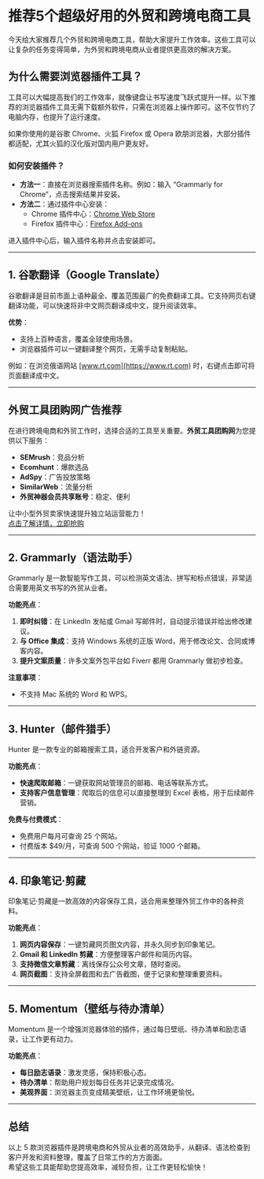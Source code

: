 # 推荐5个超级好用的外贸和跨境电商工具

今天给大家推荐几个外贸和跨境电商工具，帮助大家提升工作效率。这些工具可以让复杂的任务变得简单，为外贸和跨境电商从业者提供更高效的解决方案。

## 为什么需要浏览器插件工具？

工具可以大幅提高我们的工作效率，就像键盘让书写速度飞跃式提升一样。以下推荐的浏览器插件工具无需下载额外软件，只需在浏览器上操作即可。这不仅节约了电脑内存，也提升了运行速度。

如果你使用的是谷歌 Chrome、火狐 Firefox 或 Opera 欧朋浏览器，大部分插件都适配，尤其火狐的汉化版对国内用户更友好。

### 如何安装插件？

- **方法一**：直接在浏览器搜索插件名称。例如：输入 “Grammarly for Chrome”，点击搜索结果并安装。
- **方法二**：通过插件中心安装：
  - Chrome 插件中心：[Chrome Web Store](https://chrome.google.com/webstore/category/extensions)
  - Firefox 插件中心：[Firefox Add-ons](https://addons.mozilla.org/en-US/firefox/extensions/)

进入插件中心后，输入插件名称并点击安装即可。

---

## 1. 谷歌翻译（Google Translate）

谷歌翻译是目前市面上语种最全、覆盖范围最广的免费翻译工具。它支持网页右键翻译功能，可以快速将非中文网页翻译成中文，提升阅读效率。

**优势**：
- 支持上百种语言，覆盖全球使用场景。
- 浏览器插件可以一键翻译整个网页，无需手动复制粘贴。

例如：在浏览俄语网站 [www.rt.com](https://www.rt.com) 时，右键点击即可将页面翻译成中文。

---

## 外贸工具团购网广告推荐

在进行跨境电商和外贸工作时，选择合适的工具至关重要。**外贸工具团购网**为您提供以下服务：
- **SEMrush**：竞品分析
- **Ecomhunt**：爆款选品
- **AdSpy**：广告投放策略
- **SimilarWeb**：流量分析
- **外贸神器会员共享账号**：稳定、便利

让中小型外贸卖家快速提升独立站运营能力！  
[点击了解详情，立即抢购](https://bit.ly/waimao518)

---

## 2. Grammarly（语法助手）

Grammarly 是一款智能写作工具，可以检测英文语法、拼写和标点错误，非常适合需要用英文书写的外贸从业者。

**功能亮点**：
1. **即时纠错**：在 LinkedIn 发帖或 Gmail 写邮件时，自动提示错误并给出修改建议。
2. **与 Office 集成**：支持 Windows 系统的正版 Word，用于修改论文、合同或博客内容。
3. **提升文案质量**：许多文案外包平台如 Fiverr 都用 Grammarly 做初步检查。

**注意事项**：
- 不支持 Mac 系统的 Word 和 WPS。

---

## 3. Hunter（邮件猎手）

Hunter 是一款专业的邮箱搜索工具，适合开发客户和外链资源。

**功能亮点**：
- **快速爬取邮箱**：一键获取网站管理员的邮箱、电话等联系方式。
- **支持客户信息管理**：爬取后的信息可以直接整理到 Excel 表格，用于后续邮件营销。

**免费与付费模式**：
- 免费用户每月可查询 25 个网站。
- 付费版本 $49/月，可查询 500 个网站，验证 1000 个邮箱。

---

## 4. 印象笔记·剪藏

印象笔记·剪藏是一款高效的内容保存工具，适合用来整理外贸工作中的各种资料。

**功能亮点**：
1. **网页内容保存**：一键剪藏网页图文内容，并永久同步到印象笔记。
2. **Gmail 和 LinkedIn 剪藏**：方便整理客户邮件和简历内容。
3. **支持微信文章剪藏**：离线保存公众号文章，随时查阅。
4. **网页截图**：支持全屏截图和去广告截图，便于记录和整理重要资料。

---

## 5. Momentum（壁纸与待办清单）

Momentum 是一个增强浏览器体验的插件，通过每日壁纸、待办清单和励志语录，让工作更有动力。

**功能亮点**：
- **每日励志语录**：激发灵感，保持积极心态。
- **待办清单**：帮助用户规划每日任务并记录完成情况。
- **美观界面**：浏览器主页变成精美壁纸，让工作环境更愉悦。

---

## 总结

以上 5 款浏览器插件是跨境电商和外贸从业者的高效助手，从翻译、语法检查到客户开发和资料整理，覆盖了日常工作的方方面面。  
希望这些工具能帮助您提高效率，减轻负担，让工作更轻松愉快！


